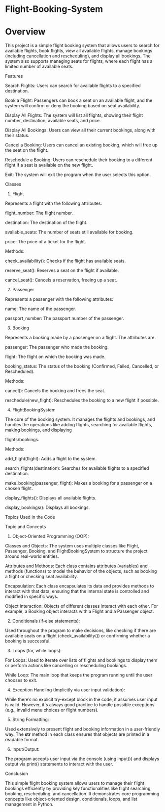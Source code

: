 # Flight-Booking-System      
  

# Overview

This project is a simple flight booking system that allows users to search for available flights, book flights, view all available flights, manage bookings (including cancellation and rescheduling), and display all bookings. The system also supports managing seats for flights, where each flight has a limited number of available seats.

Features

Search Flights: Users can search for available flights to a specified destination.

Book a Flight: Passengers can book a seat on an available flight, and the system will confirm or deny the booking based on seat availability.

Display All Flights: The system will list all flights, showing their flight number, destination, available seats, and price.

Display All Bookings: Users can view all their current bookings, along with their status.

Cancel a Booking: Users can cancel an existing booking, which will free up the seat on the flight.

Reschedule a Booking: Users can reschedule their booking to a different flight if a seat is available on the new flight.

Exit: The system will exit the program when the user selects this option.

Classes

1. Flight
   
Represents a flight with the following attributes:

flight_number: The flight number.

destination: The destination of the flight.

available_seats: The number of seats still available for booking.

price: The price of a ticket for the flight.

Methods:

check_availability(): Checks if the flight has available seats.

reserve_seat(): Reserves a seat on the flight if available.

cancel_seat(): Cancels a reservation, freeing up a seat.

2. Passenger
   
Represents a passenger with the following attributes:

name: The name of the passenger.

passport_number: The passport number of the passenger.

3. Booking
   
Represents a booking made by a passenger on a flight. The attributes are:

passenger: The passenger who made the booking.

flight: The flight on which the booking was made.

booking_status: The status of the booking (Confirmed, Failed, Cancelled, or Rescheduled).

Methods:

cancel(): Cancels the booking and frees the seat.

reschedule(new_flight): Reschedules the booking to a new flight if possible.

4. FlightBookingSystem
   
The core of the booking system. It manages the flights and bookings, and handles the operations like adding flights, searching for available flights, making bookings, and displaying 

flights/bookings.


Methods:

add_flight(flight): Adds a flight to the system.

search_flights(destination): Searches for available flights to a specified destination.

make_booking(passenger, flight): Makes a booking for a passenger on a chosen flight.

display_flights(): Displays all available flights.

display_bookings(): Displays all bookings.

Topics Used in the Code

Topic and Concepts

1. Object-Oriented Programming (OOP):

Classes and Objects: The system uses multiple classes like Flight, Passenger, Booking, and FlightBookingSystem to structure the project around real-world entities.

Attributes and Methods: Each class contains attributes (variables) and methods (functions) to model the behavior of the objects, such as booking a flight or checking seat availability.

Encapsulation: Each class encapsulates its data and provides methods to interact with that data, ensuring that the internal state is controlled and modified in specific ways.

Object Interaction: Objects of different classes interact with each other. For example, a Booking object interacts with a Flight and a Passenger object.

2. Conditionals (if-else statements):
   
Used throughout the program to make decisions, like checking if there are available seats on a flight (check_availability()) or confirming whether a booking is successful.

3. Loops (for, while loops):
   
For Loops: Used to iterate over lists of flights and bookings to display them or perform actions like cancelling or rescheduling bookings.

While Loop: The main loop that keeps the program running until the user chooses to exit.

4. Exception Handling (Implicitly via user input validation):

While there’s no explicit try-except block in the code, it assumes user input is valid. However, it's always good practice to handle possible exceptions (e.g., invalid menu choices or flight numbers).

5. String Formatting:
   
Used extensively to present flight and booking information in a user-friendly way. The __str__ method in each class ensures that objects are printed in a readable format.

6. Input/Output:
   
The program accepts user input via the console (using input()) and displays output via print() statements to interact with the user.

Conclusion

This simple flight booking system allows users to manage their flight bookings efficiently by providing key functionalities like flight searching, booking, rescheduling, and cancellation. It demonstrates core programming concepts like object-oriented design, conditionals, loops, and list management in Python.




